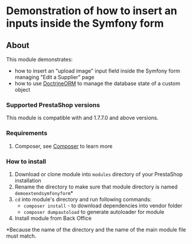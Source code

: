 # Demonstration of how to insert an inputs inside the Symfony form

## About

This module demonstrates:
 * how to insert an "upload image" input field inside the Symfony form managing "Edit a Supplier" page
 * how to use [DoctrineORM](https://www.doctrine-project.org/projects/orm.html) to manage the database state of a custom object

 ### Supported PrestaShop versions

 This module is compatible with and 1.7.7.0 and above versions.
 
 ### Requirements
 
  1. Composer, see [Composer](https://getcomposer.org/) to learn more
 
 ### How to install
 
  1. Download or clone module into `modules` directory of your PrestaShop installation
  2. Rename the directory to make sure that module directory is named `demoextendsymfonyform`*
  3. `cd` into module's directory and run following commands:
      - `composer install` - to download dependencies into vendor folder
      - `composer dumpautoload` to generate autoloader for module
  4. Install module from Back Office
 
 *Because the name of the directory and the name of the main module file must match.
 

